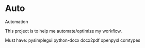 # Auto
Automation


This project is to help me automate/optimize my workflow.

Must have:
pysimplegui
python-docx
docx2pdf
openpyxl
comtypes